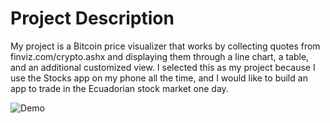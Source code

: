 # Project Description

My project is a Bitcoin price visualizer that works by collecting quotes from finviz.com/crypto.ashx and displaying them through a line chart, a table, and an additional customized view. I selected this as my project because I use the Stocks app on my phone all the time, and I would like to build an app to trade in the Ecuadorian stock market one day.

![Demo](demo.gif)